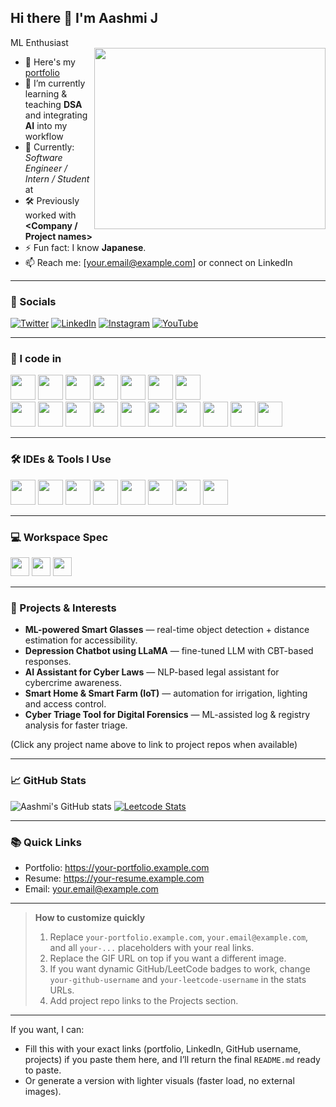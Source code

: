 ## Hi there 👋 I'm Aashmi J

 ML Enthusiast  
<img align="right" width="370" height="290" src="[https://iconscout.com/illustration/smart-girl-teenager-character-studying-online-sitting-front-of-laptop-computer-illustration_12971239">

- 🔭 Here's my [portfolio](https://your-portfolio.example.com)  
- 🌱 I’m currently learning & teaching **DSA** and integrating **AI** into my workflow  
- 💼 Currently: *Software Engineer / Intern / Student* at **<Your Company>**  
- 🛠 Previously worked with **<Company / Project names>**
- ⚡ Fun fact: I know **Japanese**.  
- 📫 Reach me: [your.email@example.com] or connect on LinkedIn

---

### 🔗 Socials
[![Twitter](https://img.shields.io/badge/Twitter-1DA1F2?style=for-the-badge&logo=twitter&logoColor=white)](https://twitter.com/yourhandle)
[![LinkedIn](https://img.shields.io/badge/LinkedIn-0077B5?style=for-the-badge&logo=linkedin&logoColor=white)](https://www.linkedin.com/in/yourprofile)
[![Instagram](https://img.shields.io/badge/instagram-d62976?style=for-the-badge&logo=instagram&logoColor=white)](https://www.instagram.com/yourhandle)
[![YouTube](https://img.shields.io/youtube/channel/views/UCXXXXXXXXX)](#)

---

### 🧰 I code in
<img height="40" src="https://img.icons8.com/color/48/000000/python.png" /> <img height="40" src="https://img.icons8.com/color/48/000000/c-programming.png" /> <img height="40" src="https://img.icons8.com/color/48/000000/c-plus-plus-logo.png" /> <img height="40" src="https://img.icons8.com/color/48/000000/java-coffee-cup-logo.png" /> <img height="40" src="https://img.icons8.com/color/48/000000/html-5.png" /> <img height="40" src="https://img.icons8.com/color/48/000000/css3.png" /> <img height="40" src="https://img.icons8.com/color/48/000000/javascript.png" />  
<img height="40" src="https://img.icons8.com/color/48/000000/tensorflow.png"/> <img height="40" src="https://img.icons8.com/fluent/48/000000/arduino.png"/> <img height="40" src="https://img.icons8.com/color/48/000000/react-native.png"/> <img height="40" src="https://img.icons8.com/color/48/000000/google-firebase-console.png"/> <img height="40" src="https://img.icons8.com/color/48/000000/mysql-logo.png"/> <img height="40" src="https://img.icons8.com/color/48/000000/mongodb.png"/> <img height="40" src="https://img.icons8.com/color/48/000000/nodejs.png"/> <img height="40" src="https://img.icons8.com/color/48/000000/spring-logo.png"/> <img height="40" src="https://img.icons8.com/fluency/48/000000/handlebar-mustache.png"/> <img height="40" src="https://img.icons8.com/color/48/null/graphql.png"/>

---

### 🛠 IDEs & Tools I Use
<img height="40" src="https://img.icons8.com/color/48/000000/visual-studio-code-2019.png"/> <img height="40" src="https://img.icons8.com/color/48/000000/pycharm.png"/> <img height="40" src="https://img.icons8.com/color/48/000000/git.png"/> <img height="40" src="https://img.icons8.com/dusk/64/000000/anaconda.png"/> <img height="40" src="https://img.icons8.com/officel/480/null/java-eclipse.png"/> <img height="40" src="https://img.icons8.com/color/48/000000/figma--v1.png"/> <img height="40" src="https://img.shields.io/badge/Netlify-00C7B7?style=for-the-badge&logo=netlify&logoColor=white"/> <img height="40" src="https://img.shields.io/badge/Adobe%20XD-FF61F6?style=for-the-badge&logo=Adobe%20XD&logoColor=white"/>

---

### 💻 Workspace Spec
<img height="30" src="https://img.shields.io/badge/MacBook-Pro_M1-ED1C24?style=for-the-badge&logo=apple&logoColor=white"/> <img height="30" src="https://img.shields.io/badge/NVIDIA-GTX1650-76B900?style=for-the-badge&logo=nvidia&logoColor=white"/> <img height="30" src="https://img.shields.io/badge/AMD-Ryzen_5_4600H-ED1C24?style=for-the-badge&logo=amd&logoColor=white"/>

---

### 🔭 Projects & Interests
- **ML-powered Smart Glasses** — real-time object detection + distance estimation for accessibility.  
- **Depression Chatbot using LLaMA** — fine-tuned LLM with CBT-based responses.  
- **AI Assistant for Cyber Laws** — NLP-based legal assistant for cybercrime awareness.  
- **Smart Home & Smart Farm (IoT)** — automation for irrigation, lighting and access control.  
- **Cyber Triage Tool for Digital Forensics** — ML-assisted log & registry analysis for faster triage.

(Click any project name above to link to project repos when available)

---

### 📈 GitHub Stats
<!-- Replace `your-github-username` with your GitHub username to enable these widgets -->
![Aashmi's GitHub stats](https://github-readme-stats.vercel.app/api?username=your-github-username&theme=dark&show_icons=true&hide=issues,contribs)
[![Leetcode Stats](https://leetcard.jacoblin.cool/your-leetcode-username?ext=contest&theme=dark)](https://leetcode.com/your-leetcode-username)

---

### 📚 Quick Links
- Portfolio: https://your-portfolio.example.com  
- Resume: https://your-resume.example.com  
- Email: your.email@example.com

---

> **How to customize quickly**
> 1. Replace `your-portfolio.example.com`, `your.email@example.com`, and all `your-...` placeholders with your real links.  
> 2. Replace the GIF URL on top if you want a different image.  
> 3. If you want dynamic GitHub/LeetCode badges to work, change `your-github-username` and `your-leetcode-username` in the stats URLs.  
> 4. Add project repo links to the Projects section.

---

If you want, I can:
- Fill this with your exact links (portfolio, LinkedIn, GitHub username, projects) if you paste them here, and I’ll return the final `README.md` ready to paste.
- Or generate a version with lighter visuals (faster load, no external images).
